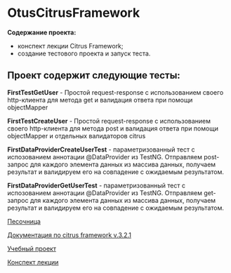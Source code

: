 # OtusCitrusFramework
**Содержание проекта:** 
- конспект лекции Citrus Framework;
- создание тестового проекта и запуск теста.

## Проект содержит следующие тесты:

**FirstTestGetUser** - Простой request-response с использованием своего http-клиента для метода get и валидация ответа при помощи objectMapper

**FirstTestCreateUser** - Простой request-response  с использованием своего http-клиента для метода post и валидация ответа при помощи objectMapper и отдельных валидаторов citrus

**FirstDataProviderCreateUserTest** - параметризованный тест с испозованием аннотации @DataProvider из TestNG. Отправляем post-запрос для каждого элемента данных из массива данных, получаем результат и валидируем его на совпадение с ожидаемым результатом.

**FirstDataProviderGetUserTest** - параметризованный тест с испозованием аннотации @DataProvider из TestNG. Отправляем get-запрос для каждого элемента данных из массива данных, получаем результат и валидируем его на совпадение с ожидаемым результатом.

[Песочница](https://reqres.in/)

[Документация по citrus framework v.3.2.1](https://citrusframework.org/citrus/reference/3.2.1/html/index.html#preface)

[Учебный проект](https://github.com/reviol/QA-JAVA/tree/main/lesson_Citrus_Beginner_v3.2.1)

[Конспект лекции](https://github.com/nmochalova/OtusCitrusFramework/blob/main/Doc/Конспект.docx)
